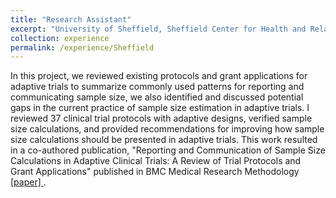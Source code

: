 ```yaml
---
title: "Research Assistant"
excerpt: "University of Sheffield, Sheffield Center for Health and Related Research (SCHARR) - Sheffield, UK"
collection: experience
permalink: /experience/Sheffield
---
```


In this project, we reviewed existing protocols and grant applications for adaptive trials to summarize commonly used patterns for reporting and communicating sample size, we also identified and discussed potential gaps in the current practice of sample size estimation in adaptive trials. I reviewed 37 clinical trial protocols with adaptive designs, verified sample size calculations, and provided recommendations for improving how sample size calculations should be presented in adaptive trials. This work resulted in a co-authored publication, "Reporting and Communication of Sample Size Calculations in Adaptive Clinical Trials: A Review of Trial Protocols and Grant Applications" published in BMC Medical Research Methodology <a href = "https://doi.org/10.1186/s12874-024-02339-7">[paper] </a>.

